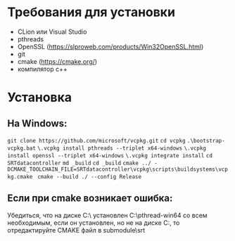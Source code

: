 # Требования для установки
- CLion или Visual Studio
- pthreads
- OpenSSL (https://slproweb.com/products/Win32OpenSSL.html)
- git
- cmake (https://cmake.org/)
- компилятор с++

# Установка

## На Windows:
`git clone https://github.com/microsoft/vcpkg.git`
`cd vcpkg`
`.\bootstrap-vcpkg.bat`
`\.vcpkg install pthreads --triplet x64-windows`
`\.vcpkg install openssl --triplet x64-windows`
`\.vcpkg integrate install`
`cd SRTdatacontroller`
`md _build`
`cd _build`
`cmake ../ -DCMAKE_TOOLCHAIN_FILE=SRTdatacontroller\vcpkg\scripts\buildsystems\vcpkg.cmake `
`cmake --build ./ --config Release`


## Если при cmake возникает ошибка:
Убедиться, что на диске C:\ установлен C:\pthread-win64 со всем необходимым, если он установлен, но не на диске C:\, то отредактируйте CMAKE файл в submodule\srt